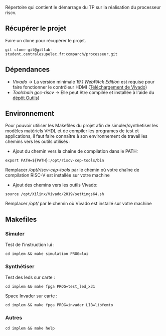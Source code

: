Répertoire qui contient le démarrage du TP sur la réalisation du processeur riscv.

## Récupérer le projet

Faire un clone pour récupérer le projet.

`git clone git@gitlab-student.centralesupelec.fr:comparch/processeur.git`

## Dépendances

- _Vivado_ -> La version minimale _19.1 WebPAck Edition_ est requise pour faire fonctionner le contrôleur HDMI ([Téléchargement de Vivado](https://www.xilinx.com/support/download.html))
- _Toolchain gcc-riscv_ -> Elle peut être compilée et installée à l'aide du [dépôt Outils](https://gricad-gitlab.univ-grenoble-alpes.fr/riscv-ens/outils))

## Environnement

Pour pouvoir utiliser les Makefiles du projet afin de simuler/synthetiser les modèles matériels VHDL et de compiler les programes de test et applications, il faut faire connaître à son environnement de travail les chemins vers les outils utilisés :

- Ajout du chemin vers la chaîne de compilation dans le PATH:

`export PATH=${PATH}:/opt/riscv-cep-tools/bin`

Remplacer _/opt/riscv-cep-tools_ par le chemin où votre chaîne
de compilation RISC-V est installée sur votre machine

- Ajout des chemins vers les outils Vivado:

`source /opt/Xilinx/Vivado/2019/settings64.sh`

Remplacer _/opt/_ par le chemin où Vivado est installé sur votre machine

## Makefiles

### Simuler

Test de l'instruction lui :

`cd implem && make simulation PROG=lui `

### Synthétiser

Test des leds sur carte :

`cd implem && make fpga PROG=test_led_x31`

Space Invader sur carte :

`cd implem && make fpga PROG=invader LIB=libfemto`

### Autres

`cd implem && make help`
